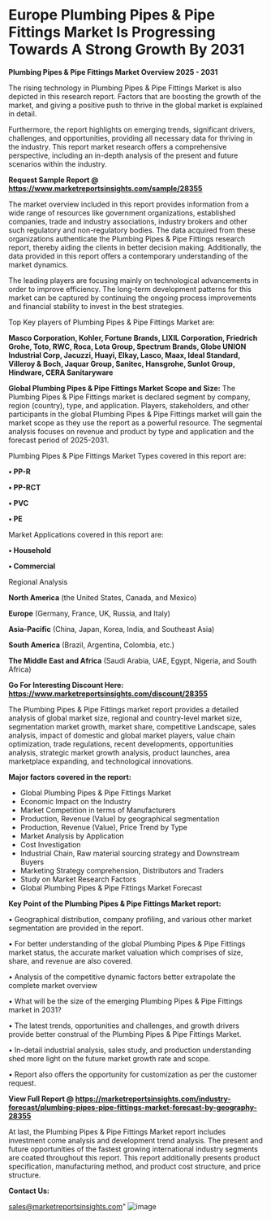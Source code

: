 # Europe Plumbing Pipes & Pipe Fittings Market Is Progressing Towards A Strong Growth By 2031

<Strong> Plumbing Pipes & Pipe Fittings Market Overview 2025 - 2031</strong>

The rising technology in Plumbing Pipes & Pipe Fittings Market is also depicted in this research report. Factors that are boosting the growth of the market, and giving a positive push to thrive in the global market is explained in detail.

Furthermore, the report highlights on emerging trends, significant drivers, challenges, and opportunities, providing all necessary data for thriving in the industry. This report market research offers a comprehensive perspective, including an in-depth analysis of the present and future scenarios within the industry.

<strong>Request Sample Report @ <a href=https://www.marketreportsinsights.com/sample/28355>https://www.marketreportsinsights.com/sample/28355</a></strong>

The market overview included in this report provides information from a wide range of resources like government organizations, established companies, trade and industry associations, industry brokers and other such regulatory and non-regulatory bodies. The data acquired from these organizations authenticate the Plumbing Pipes & Pipe Fittings research report, thereby aiding the clients in better decision making. Additionally, the data provided in this report offers a contemporary understanding of the market dynamics.

The leading players are focusing mainly on technological advancements in order to improve efficiency. The long-term development patterns for this market can be captured by continuing the ongoing process improvements and financial stability to invest in the best strategies.

Top Key players of Plumbing Pipes & Pipe Fittings Market are:

<strong>Masco Corporation, Kohler, Fortune Brands, LIXIL Corporation, Friedrich Grohe, Toto, RWC, Roca, Lota Group, Spectrum Brands, Globe UNION Industrial Corp, Jacuzzi, Huayi, Elkay, Lasco, Maax, Ideal Standard, Villeroy & Boch, Jaquar Group, Sanitec, Hansgrohe, Sunlot Group, Hindware, CERA Sanitaryware</strong>

<strong><b>Global Plumbing Pipes & Pipe Fittings Market Scope and Size:</b></strong>
The Plumbing Pipes & Pipe Fittings market is declared segment by company, region (country), type, and application. Players, stakeholders, and other participants in the global Plumbing Pipes & Pipe Fittings market will gain the market scope as they use the report as a powerful resource. The segmental analysis focuses on revenue and product by type and application and the forecast period of 2025-2031.

Plumbing Pipes & Pipe Fittings Market Types covered in this report are:

<strong>• PP-R

• PP-RCT

• PVC

• PE</strong>

Market Applications covered in this report are:

<strong>• Household

• Commercial</strong> 

Regional Analysis

<strong>North America</strong> (the United States, Canada, and Mexico)

<strong>Europe</strong> (Germany, France, UK, Russia, and Italy)

<strong>Asia-Pacific</strong> (China, Japan, Korea, India, and Southeast Asia)

<strong>South America</strong> (Brazil, Argentina, Colombia, etc.)

<strong>The Middle East and Africa</strong> (Saudi Arabia, UAE, Egypt, Nigeria, and South Africa)

<strong>Go For Interesting Discount Here: <a href=https://www.marketreportsinsights.com/discount/28355>https://www.marketreportsinsights.com/discount/28355</a></strong>

The Plumbing Pipes & Pipe Fittings market report provides a detailed analysis of global market size, regional and country-level market size, segmentation market growth, market share, competitive Landscape, sales analysis, impact of domestic and global market players, value chain optimization, trade regulations, recent developments, opportunities analysis, strategic market growth analysis, product launches, area marketplace expanding, and technological innovations.

<strong><b>Major factors covered in the report:</b></strong>
<ul>
  <li>Global Plumbing Pipes & Pipe Fittings Market </li>
  <li>Economic Impact on the Industry</li>
  <li>Market Competition in terms of Manufacturers</li>
  <li>Production, Revenue (Value) by geographical segmentation</li>
  <li>Production, Revenue (Value), Price Trend by Type</li>
  <li>Market Analysis by Application</li>
  <li>Cost Investigation</li>
  <li>Industrial Chain, Raw material sourcing strategy and Downstream Buyers</li>
  <li>Marketing Strategy comprehension, Distributors and Traders</li>
  <li>Study on Market Research Factors</li>
  <li>Global Plumbing Pipes & Pipe Fittings Market Forecast</li>
</ul>

<strong><b>Key Point of the Plumbing Pipes & Pipe Fittings Market report:</b></strong>

• Geographical distribution, company profiling, and various other market segmentation are provided in the report.

• For better understanding of the global Plumbing Pipes & Pipe Fittings market status, the accurate market valuation which comprises of size, share, and revenue are also covered.

• Analysis of the competitive dynamic factors better extrapolate the complete market overview

• What will be the size of the emerging Plumbing Pipes & Pipe Fittings market in 2031?

• The latest trends, opportunities and challenges, and growth drivers provide better construal of the Plumbing Pipes & Pipe Fittings Market.

• In-detail industrial analysis, sales study, and production understanding shed more light on the future market growth rate and scope.

• Report also offers the opportunity for customization as per the customer request.

<strong><b>View Full Report @ <a href=https://marketreportsinsights.com/industry-forecast/plumbing-pipes-pipe-fittings-market-forecast-by-geography-28355>https://marketreportsinsights.com/industry-forecast/plumbing-pipes-pipe-fittings-market-forecast-by-geography-28355</a></b></strong>


At last, the Plumbing Pipes & Pipe Fittings Market report includes investment come analysis and development trend analysis. The present and future opportunities of the fastest growing international industry segments are coated throughout this report. This report additionally presents product specification, manufacturing method, and product cost structure, and price structure.

<strong>Contact Us:</strong>

sales@marketreportsinsights.com"
![image](https://github.com/user-attachments/assets/02714268-54b4-4067-adf1-9b462a2336d5)
